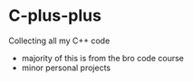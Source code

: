 # C-plus-plus
Collecting all my C++ code

- majority of this is from the bro code course
- minor personal projects
